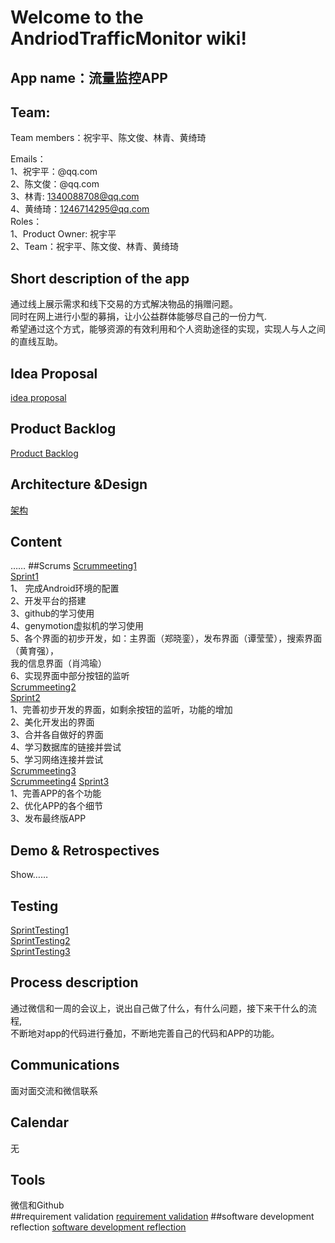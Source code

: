 # Welcome to the AndriodTrafficMonitor wiki!
## App name：流量监控APP
## Team: 
Team members：祝宇平、陈文俊、林青、黄绮琦  
  
Emails：  
1、祝宇平：@qq.com  
2、陈文俊：@qq.com  
3、林青: 1340088708@qq.com  
4、黄绮琦：1246714295@qq.com  
Roles：  
1、Product Owner: 祝宇平   
2、Team：祝宇平、陈文俊、林青、黄绮琦 

## Short description of the app
通过线上展示需求和线下交易的方式解决物品的捐赠问题。  
同时在网上进行小型的募捐，让小公益群体能够尽自己的一份力气.  
希望通过这个方式，能够资源的有效利用和个人资助途径的实现，实现人与人之间的直线互助。  
	
## Idea Proposal
[idea proposal](https://github.com/gdufeZLYL/gdufezlyl.github.com/wiki)
## Product Backlog
[Product Backlog](https://github.com/fighting4/AndroidTrafficMonitor/wiki/Product-Backlog)
## Architecture &Design
[架构](http://ww2.sinaimg.cn/bmiddle/88c34061gw1exhex9nss0j20s80l2jtj.jpg)
## Content
……
##Scrums
[Scrummeeting1](http://pan.baidu.com/s/1mg6bShU)  
[Sprint1](http://pan.baidu.com/s/1kT5xXp9)  
1、 完成Android环境的配置  
2、开发平台的搭建  
3、github的学习使用  
4、genymotion虚拟机的学习使用  
5、各个界面的初步开发，如：主界面（郑晓銮），发布界面（谭莹莹），搜索界面（黄育强），  
                         我的信息界面（肖鸿瑜）  
6、实现界面中部分按钮的监听   
[Scrummeeting2](http://pan.baidu.com/s/1bn6usgv)  
[Sprint2](http://pan.baidu.com/s/1mg2Eh1Q)  
1、完善初步开发的界面，如剩余按钮的监听，功能的增加  
2、美化开发出的界面  
3、合并各自做好的界面  
4、学习数据库的链接并尝试  
5、学习网络连接并尝试     
[Scrummeeting3](http://pan.baidu.com/s/1sjsu5EP)  
[Scrummeeting4](https://github.com/zxluan/youni/wiki/Scrummeting4)
[Sprint3](http://pan.baidu.com/s/1mgvS5NM)  
1、完善APP的各个功能  
2、优化APP的各个细节  
3、发布最终版APP  
## Demo & Retrospectives
Show……  
## Testing  
[SprintTesting1](https://github.com/zxluan/youni/wiki/SprintTesting1)  
[SprintTesting2](https://github.com/zxluan/youni/wiki/SprintTesting2)   
[SprintTesting3](https://github.com/zxluan/youni/wiki/SprintTesting3)  
## Process description
通过微信和一周的会议上，说出自己做了什么，有什么问题，接下来干什么的流程,  
不断地对app的代码进行叠加，不断地完善自己的代码和APP的功能。  
## Communications
面对面交流和微信联系  
## Calendar 
无  
## Tools
微信和Github  
##requirement validation
[requirement validation](https://github.com/zxluan/youni/wiki/requirement-validation)
##software development reflection
[software development reflection](https://github.com/zxluan/youni/wiki/software-development-reflection)